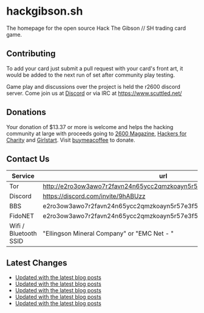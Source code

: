 # hackgibson.sh
The homepage for the open source Hack The Gibson // SH trading card game.


## Contributing

To add your card just submit a pull request with your card's front art, it would be added to the next run of set after community play testing.

Game play and discussions over the project is held the r2600 discord server. Come join us at [Discord](https://discord.com/invite/9hABUzz) or via IRC at https://www.scuttled.net/


## Donations

Your donation of $13.37 or more is welcome and helps the hacking community at large with proceeds going to [2600 Magazine](https://2600.com/), [Hackers for Charity](https://hackersforcharity.org) and [Girlstart](https://girlstart.org).  Visit [buymeacoffee](https://www.buymeacoffee.com/hackgibson.sh) to donate.


## Contact Us

Service | url
-|-
Tor | http://e2ro3ow3awo7r2favn24n65ycc2qmzkoayn5r57e3f56nvjwdcgg32ad.onion
Discord | https://discord.com/invite/9hABUzz
BBS | e2ro3ow3awo7r2favn24n65ycc2qmzkoayn5r57e3f56nvjwdcgg32ad.onion:23
FidoNET | e2ro3ow3awo7r2favn24n65ycc2qmzkoayn5r57e3f56nvjwdcgg32ad.onion:24554
Wifi / Bluetooth SSID | "Ellingson Mineral Company" or "EMC Net - <fidonet address>"

## Latest Changes
<!-- BLOG-POST-LIST:START -->
- [Updated with the latest blog posts](https://github.com/DFW2600/hackgibson.sh/commit/bf29f70c4340d715822561c268a1aa0cfd69c668)
- [Updated with the latest blog posts](https://github.com/DFW2600/hackgibson.sh/commit/9c57f15ad71bf5d1ee8d1c8a97ef7c3027f45601)
- [Updated with the latest blog posts](https://github.com/DFW2600/hackgibson.sh/commit/8137aa7a62e8687c5907b8aa9fac4b0e05ca6882)
- [Updated with the latest blog posts](https://github.com/DFW2600/hackgibson.sh/commit/34a2b8c80133e1ee4753d75988eade51d2a9b09f)
- [Updated with the latest blog posts](https://github.com/DFW2600/hackgibson.sh/commit/c1f2c023088694b357d523651b67a2c02f391d5c)
<!-- BLOG-POST-LIST:END -->
